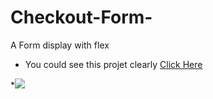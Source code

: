 # Checkout-Form-
A Form display with flex
* You could see this projet clearly [Click Here](https://m-burak-yilmazer.github.io/Checkout-Form-/)

*![]([preview.gif](https://github.com/M-Burak-Yilmazer/Checkout-Form-/blob/master/preview.gif))
